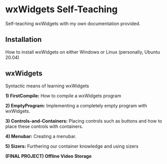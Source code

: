 # wxWidgets Self-Teaching
Self-teaching wxWidgets with my own documentation provided.



## Installation
How to install wxWidgets on either Windows or Linux (personally, Ubuntu 20.04)



## wxWidgets
Syntactic means of learning wxWidgets

**1) FirstCompile:** How to compile a wxWidgets program

**2) EmptyProgram:** Implementing a completely empty program with wxWidgets.

**3) Controls-and-Containers:** Placing controls such as buttons and how to place these controls with containers.

**4) Menubar:** Creating a menubar.

**5) Sizers:** Furthering our container knowledge and using sizers

**(FINAL PROJECT) Offline Video Storage**
